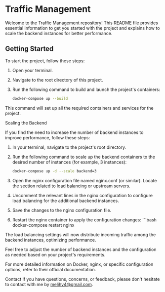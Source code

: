 # Traffic Management

Welcome to the Traffic Management repository! This README file provides essential information to get you started with the project and explains how to scale the backend instances for better performance.

## Getting Started

To start the project, follow these steps:

1. Open your terminal.

2. Navigate to the root directory of this project.

3. Run the following command to build and launch the project's containers:

   ```bash
   docker-compose up --build
This command will set up all the required containers and services for the project.

Scaling the Backend

If you find the need to increase the number of backend instances to improve performance, follow these steps:

1) In your terminal, navigate to the project's root directory.

2) Run the following command to scale up the backend containers to the desired number of instances (for example, 3 instances):
    ```bash
    docker-compose up -d --scale backend=3

3) Open the nginx configuration file named nginx.conf (or similar). Locate the section related to load balancing or upstream servers.
4) Uncomment the relevant lines in the nginx configuration to configure load balancing for the additional backend instances.
5) Save the changes to the nginx configuration file.
6) Restart the nginx container to apply the configuration changes:
        ```bash
    docker-compose restart nginx

The load balancing settings will now distribute incoming traffic among the backend instances, optimizing performance.

Feel free to adjust the number of backend instances and the configuration as needed based on your project's requirements.

For more detailed information on Docker, nginx, or specific configuration options, refer to their official documentation.

Contact
If you have questions, concerns, or feedback, please don't hesitate to contact with me by melihy4@gmail.com.

